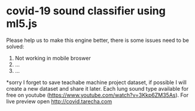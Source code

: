 # covid-19 sound classifier using ml5.js

Please help us to make this engine better, there is some issues need to be solved:
1. Not working in mobile broswer
2. ...
3. ...

*sorry I forget to save teachabe machine project dataset, if possible I will create a new dataset and share it later. Each lung sound type available for free on youtube (https://www.youtube.com/watch?v=3Kkp6ZM35As). For live preview open http://covid.tarecha.com
